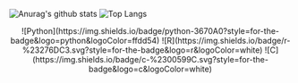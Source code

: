 ![Anurag's github stats](https://github-readme-stats.vercel.app/api?username=SY-Han&theme=graywhite)
![Top Langs](https://github-readme-stats.vercel.app/api/top-langs/?username=SY-Han&layout=compact&theme=graywhite)

<div align="center">
![Python](https://img.shields.io/badge/python-3670A0?style=for-the-badge&logo=python&logoColor=ffdd54)
![R](https://img.shields.io/badge/r-%23276DC3.svg?style=for-the-badge&logo=r&logoColor=white)
![C](https://img.shields.io/badge/c-%2300599C.svg?style=for-the-badge&logo=c&logoColor=white)</div>

